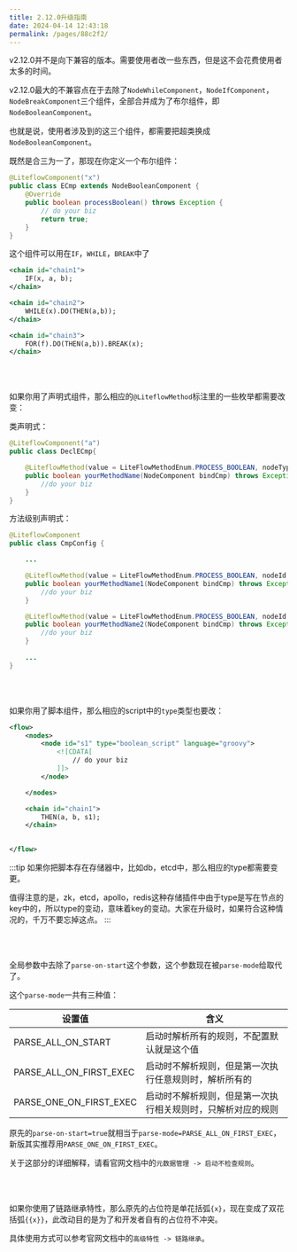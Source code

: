 ```yaml
---
title: 2.12.0升级指南
date: 2024-04-14 12:43:18
permalink: /pages/88c2f2/
---
```


v2.12.0并不是向下兼容的版本。需要使用者改一些东西，但是这不会花费使用者太多的时间。

v2.12.0最大的不兼容点在于去除了`NodeWhileComponent`，`NodeIfComponent`，`NodeBreakComponent`三个组件，全部合并成为了布尔组件，即`NodeBooleanComponent`。

也就是说，使用者涉及到的这三个组件，都需要把超类换成`NodeBooleanComponent`。

既然是合三为一了，那现在你定义一个布尔组件：

```java
@LiteflowComponent("x")
public class ECmp extends NodeBooleanComponent {
    @Override
    public boolean processBoolean() throws Exception {
        // do your biz
        return true;
    }
}
```

这个组件可以用在`IF`，`WHILE`，`BREAK`中了

```xml
<chain id="chain1">
    IF(x, a, b);
</chain>

<chain id="chain2">
    WHILE(x).DO(THEN(a,b));
</chain>

<chain id="chain3">
    FOR(f).DO(THEN(a,b)).BREAK(x);
</chain>
```

<br><br>

如果你用了声明式组件，那么相应的`@LiteflowMethod`标注里的一些枚举都需要改变：

类声明式：

```java
@LiteflowComponent("a")
public class DeclECmp{

    @LiteflowMethod(value = LiteFlowMethodEnum.PROCESS_BOOLEAN, nodeType = NodeTypeEnum.BOOLEAN)
    public boolean yourMethodName(NodeComponent bindCmp) throws Exception {
        //do your biz
    }
}
```

方法级别声明式：

```java
@LiteflowComponent
public class CmpConfig {

    ...

    @LiteflowMethod(value = LiteFlowMethodEnum.PROCESS_BOOLEAN, nodeId = "a", nodeType = NodeTypeEnum.BOOLEAN)
    public boolean yourMethodName1(NodeComponent bindCmp) throws Exception {
        //do your biz
    }

    @LiteflowMethod(value = LiteFlowMethodEnum.PROCESS_BOOLEAN, nodeId = "b", nodeType = NodeTypeEnum.BOOLEAN)
    public boolean yourMethodName2(NodeComponent bindCmp) throws Exception {
        //do your biz
    }
    
    ...
}
```

<br><br>

如果你用了脚本组件，那么相应的script中的`type`类型也要改：

```xml
<flow>
    <nodes>
        <node id="s1" type="boolean_script" language="groovy">
            <![CDATA[
                // do your biz
            ]]>
        </node>

    </nodes>

    <chain id="chain1">
        THEN(a, b, s1);
    </chain>

    
</flow>
```

:::tip
如果你把脚本存在存储器中，比如db，etcd中，那么相应的type都需要变更。

值得注意的是，zk，etcd，apollo，redis这种存储插件中由于type是写在节点的key中的，所以type的变动，意味着key的变动。大家在升级时，如果符合这种情况的，千万不要忘掉这点。
:::

<br><br>

全局参数中去除了`parse-on-start`这个参数，这个参数现在被`parse-mode`给取代了。

这个`parse-mode`一共有三种值：

| 设置值                  | 含义                                                         |
| ----------------------- | ------------------------------------------------------------ |
| PARSE_ALL_ON_START      | 启动时解析所有的规则，不配置默认就是这个值                   |
| PARSE_ALL_ON_FIRST_EXEC | 启动时不解析规则，但是第一次执行任意规则时，解析所有的       |
| PARSE_ONE_ON_FIRST_EXEC | 启动时不解析规则，但是第一次执行相关规则时，只解析对应的规则 |

原先的`parse-on-start=true`就相当于`parse-mode=PARSE_ALL_ON_FIRST_EXEC`，新版其实推荐用`PARSE_ONE_ON_FIRST_EXEC`。

关于这部分的详细解释，请看官网文档中的`元数据管理 -> 启动不检查规则`。

<br><br>

如果你使用了链路继承特性，那么原先的占位符是单花括弧`{x}`，现在变成了双花括弧`{{x}}`，此改动目的是为了和开发者自有的占位符不冲突。

具体使用方式可以参考官网文档中的`高级特性 -> 链路继承`。